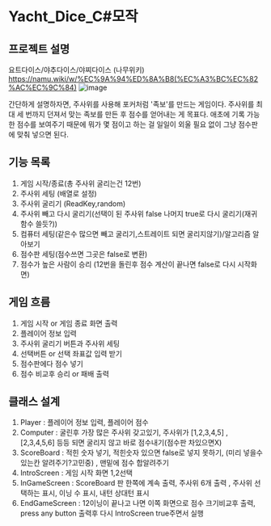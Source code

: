 # Yacht_Dice_C#모작
## 프로젝트 설명
요트다이스/야추다이스/야찌다이스 
(나무위키)  https://namu.wiki/w/%EC%9A%94%ED%8A%B8(%EC%A3%BC%EC%82%AC%EC%9C%84)
![image](https://github.com/user-attachments/assets/1dc780e7-544b-4773-aa05-03122fc81675)

간단하게 설명하자면, 주사위를 사용해 포커처럼 '족보'를 만드는 게임이다. 
주사위를 최대 세 번까지 던져서 맞는 족보를 만든 후 점수를 얻어내는 게 목표다.
애초에 기록 가능한 점수를 보여주기 때문에 뭐가 몇 점이고 하는 걸 일일이 외울 필요 없이 그냥 점수판에 맞춰 넣으면 된다.

## 기능 목록
1. 게임 시작/종료(총 주사위 굴리는건 12번)
2. 주사위 세팅 (배열로 설정)
3. 주사위 굴리기 (ReadKey,random)
4. 주사위 빼고 다시 굴리기(선택이 된 주사위 false 나머지 true로 다시 굴리기(재귀함수 쓸듯?))
5. 컴퓨터 세팅(같은수 많으면 빼고 굴리기,스트레이트 되면 굴리지않기)/알고리즘 알아보기
6. 점수판 세팅(점수쓰면 그곳은 false로 변환)
7. 점수가 높은 사람이 승리 (12번을 돌린후 점수 계산이 끝나면 false로 다시 시작화면)

## 게임 흐름 
1. 게임 시작 or 게임 종료 화면 출력
2. 플레이어 정보 입력
3. 주사위 굴리기 버튼과 주사위 세팅 
4. 선택버튼 or 선택 좌표값 입력 받기
5. 점수판에다 점수 넣기
6. 점수 비교후 승리 or 패배 출력

## 클래스 설계
1. Player : 플레이어 정보 입력, 플레이어 점수
2. Computer : 굴린후 가장 많은 주사위 갖고있기, 주사위가 [1,2,3,4,5] , [2,3,4,5,6] 등등 되면 굴리지 않고 바로 점수내기(점수판 차있으면X)
3. ScoreBoard : 적힌 숫자 넣기, 적힌숫자 있으면 false로 넣지 못하기, (미리 넣을수 있는칸 알려주기?고민중) , 맨밑에 점수 합알려주기
4. IntroScreen : 게임 시작 화면 1,2선택
5. InGameScreen : ScoreBoard 판 한쪽에 계속 출력, 주사위 6개 출력 , 주사위 선택하는 표시, 이닝 수 표시, 내턴 상대턴 표시
6. EndGameScreen : 12이닝이 끝나고 나면 이쪽 화면으로 점수 크기비교후  출력, press any button 출력후 다시 IntroScreen true주면서 실행


